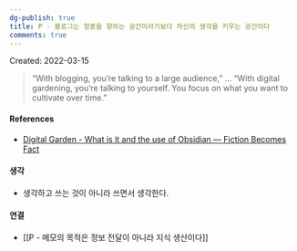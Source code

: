 ```yaml
---
dg-publish: true
title: P - 블로그는 청중을 향하는 공간이라기보다 자신의 생각을 키우는 공간이다
comments: true
---
```


Created: 2022-03-15

>“With blogging, you’re talking to a large audience,” … “With digital gardening, you’re talking to yourself. You focus on what you want to cultivate over time.”

#### References
- [Digital Garden - What is it and the use of Obsidian — Fiction Becomes Fact](https://fictionbecomesfact.com/digitalgarden)

#### 생각
- 생각하고 쓰는 것이 아니라 쓰면서 생각한다.

#### 연결
- [[P - 메모의 목적은 정보 전달이 아니라 지식 생산이다]]